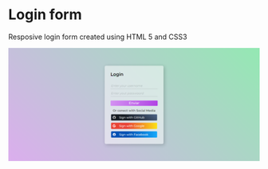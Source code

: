 # Login form
Resposive login form created using HTML 5 and CSS3

![Tela de Login](https://github.com/dessamirand/form-login/blob/main/screenshot/Screenshot.png?raw=true "Login Form")

